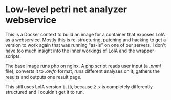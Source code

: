# Low-level petri net analyzer webservice

This is a Docker context to build an image for a container that exposes LolA as a webservice.
Mostly this is re-structuring, patching and hacking to get a version to work again that was running "as-is" on one of our servers. I don't have too much insight into the inner workings of LolA and the wrapper scripts.

The base image runs php on nginx. A php script reads user input (a *.pnml* file), converts it to *.owfn* format, runs different analyses on it, gathers the results and outputs one result page.

This still uses LolA version `1.18`, because `2.x` is completely differently structured and I couldn't get it to run.
